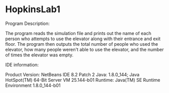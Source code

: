 # HopkinsLab1
Program Description:

The program reads the simulation file and prints out the name of each person who attempts to use the elevator along with their entrance and exit floor. The program then outputs
the total number of people who used the elevator, how many people weren't able to use the elevator, and the number of times the elevator was empty.

IDE information:

Product Version: NetBeans IDE 8.2 Patch 2
Java: 1.8.0_144; Java HotSpot(TM) 64-Bit Server VM 25.144-b01
Runtime: Java(TM) SE Runtime Environment 1.8.0_144-b01
